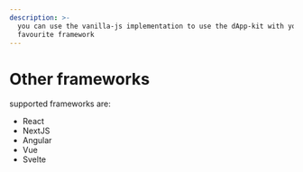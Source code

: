 ```yaml
---
description: >-
  you can use the vanilla-js implementation to use the dApp-kit with your
  favourite framework
---
```


# Other frameworks

supported frameworks are:

* React
* NextJS
* Angular
* Vue
* Svelte
